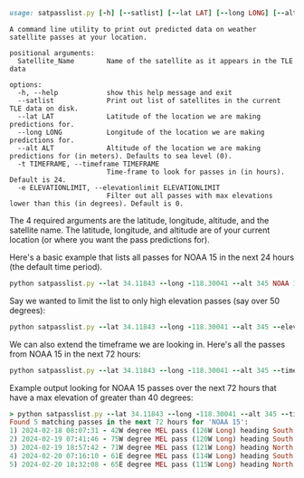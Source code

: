 ```ruby
usage: satpasslist.py [-h] [--satlist] [--lat LAT] [--long LONG] [--alt ALT] [-t TIMEFRAME] [-e ELEVATIONLIMIT] ...
```
```
A command line utility to print out predicted data on weather satellite passes at your location.

positional arguments:
  Satellite_Name        Name of the satellite as it appears in the TLE data

options:
  -h, --help            show this help message and exit
  --satlist             Print out list of satellites in the current TLE data on disk.
  --lat LAT             Latitude of the location we are making predictions for.
  --long LONG           Longitude of the location we are making predictions for.
  --alt ALT             Altitude of the location we are making predictions for (in meters). Defaults to sea level (0).
  -t TIMEFRAME, --timeframe TIMEFRAME
                        Time-frame to look for passes in (in hours). Default is 24.
  -e ELEVATIONLIMIT, --elevationlimit ELEVATIONLIMIT
                        Filter out all passes with max elevations lower than this (in degrees). Default is 0.
```


The 4 required arguments are the latitude, longitude, altitude, and the satellite name.
The latitude, longitude, and altitude are of your current location (or where you want the pass predictions for).

Here's a basic example that lists all passes for NOAA 15 in the next 24 hours (the default time period).
```ruby
python satpasslist.py --lat 34.11843 --long -118.30041 --alt 345 NOAA 15
```
Say we wanted to limit the list to only high elevation passes (say over 50 degrees):
```ruby
python satpasslist.py --lat 34.11843 --long -118.30041 --alt 345 --elevationlimit 50 NOAA 15
```
We can also extend the timeframe we are looking in. Here's all the passes from NOAA 15 in the next 72 hours:
```ruby
python satpasslist.py --lat 34.11843 --long -118.30041 --alt 345 --timeframe 72 NOAA 15
```
Example output looking for NOAA 15 passes over the next 72 hours that have a max elevation of greater than 40 degrees:
```ruby
> python satpasslist.py --lat 34.11843 --long -118.30041 --alt 345 --timeframe 72 --elevationlimit 40 NOAA 15
Found 5 matching passes in the next 72 hours for 'NOAA 15':
1) 2024-02-18 08:07:31 - 42W degree MEL pass (126W Long) heading South in 6 hours 1 minute 35 seconds - duration 14 minutes 45 seconds
2) 2024-02-19 07:41:46 - 75W degree MEL pass (120W Long) heading South in 1 day 5 hours 35 minutes 50 seconds - duration 15 minutes 13 seconds
3) 2024-02-19 18:57:42 - 71W degree MEL pass (121W Long) heading North in 1 day 16 hours 51 minutes 46 seconds - duration 15 minutes 9 seconds
4) 2024-02-20 07:16:10 - 61E degree MEL pass (114W Long) heading South in 2 days 5 hours 10 minutes 14 seconds - duration 15 minutes 11 seconds
5) 2024-02-20 18:32:08 - 65E degree MEL pass (115W Long) heading North in 2 days 16 hours 26 minutes 13 seconds - duration 15 minutes 4 seconds
```

